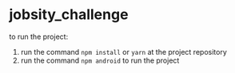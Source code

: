 # jobsity_challenge

to run the project:

1. run the command ```npm install``` or ```yarn``` at the project repository
2. run the command ```npm android``` to run the project
